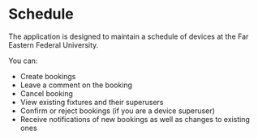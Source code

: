 # Schedule

The application is designed to maintain a schedule of devices at the Far Eastern Federal University.

You can:
- Create bookings
- Leave a comment on the booking
- Cancel booking
- View existing fixtures and their superusers
- Confirm or reject bookings (if you are a device superuser)
- Receive notifications of new bookings as well as changes to existing ones
